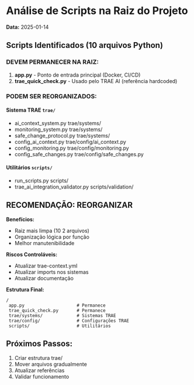 ﻿# Análise de Scripts na Raiz do Projeto
**Data:** 2025-01-14

##  Scripts Identificados (10 arquivos Python)

###  DEVEM PERMANECER NA RAIZ:
1. **app.py** - Ponto de entrada principal (Docker, CI/CD)
2. **trae_quick_check.py** - Usado pelo TRAE AI (referência hardcoded)

###  PODEM SER REORGANIZADOS:

#### Sistema TRAE  `trae/`
- ai_context_system.py  trae/systems/
- monitoring_system.py  trae/systems/
- safe_change_protocol.py  trae/systems/
- config_ai_context.py  trae/config/ai_context.py
- config_monitoring.py  trae/config/monitoring.py
- config_safe_changes.py  trae/config/safe_changes.py

#### Utilitários  `scripts/`
- run_scripts.py  scripts/
- trae_ai_integration_validator.py  scripts/validation/

##  RECOMENDAÇÃO:  REORGANIZAR

**Benefícios:**
- Raiz mais limpa (10  2 arquivos)
- Organização lógica por função
- Melhor manutenibilidade

**Riscos Controláveis:**
- Atualizar trae-context.yml
- Atualizar imports nos sistemas
- Atualizar documentação

**Estrutura Final:**
```
/
 app.py                    # Permanece
 trae_quick_check.py       # Permanece
 trae/systems/             # Sistemas TRAE
 trae/config/              # Configurações TRAE
 scripts/                  # Utilitários
```

##  Próximos Passos:
1. Criar estrutura trae/
2. Mover arquivos gradualmente
3. Atualizar referências
4. Validar funcionamento
